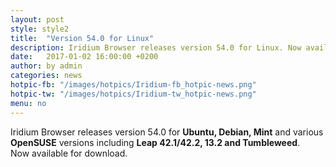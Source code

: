 ```yaml
---
layout: post
style: style2
title:  "Version 54.0 for Linux"
description: Iridium Browser releases version 54.0 for Linux. Now available for Download.
date:   2017-01-02 16:00:00 +0200
author:	by admin
categories: news
hotpic-fb: "/images/hotpics/Iridium-fb_hotpic-news.png"
hotpic-tw: "/images/hotpics/Iridium-tw_hotpic-news.png"
menu: no
---
```


Iridium Browser releases version 54.0 for **Ubuntu, Debian, Mint** and various **OpenSUSE** versions including **Leap 42.1/42.2, 13.2 and Tumbleweed**.      
Now available for download.   
<!--break-->
     